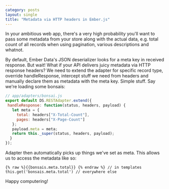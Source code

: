 ```yaml
---
category: posts
layout: single
title: "Metadata via HTTP headers in Ember.js"  
---
```


In your ambitious web app, there's a very high probability you'll want to pass some metadata from your store along with the actual data, e.g. total count of all records when using pagination, various descriptions and whatnot.

By default, Ember Data's JSON deserializer looks for a meta key in received response. But wait! What if your API delivers juicy metadata via HTTP response headers? We need to extend the adapter for specific record type, override handleResponse, intercept stuff we need from headers and manually declare them as metadata with the meta key. Simple stuff. Say we're loading some bonsais:

```javascript
// app/adapters/bonsai.js
export default DS.RESTAdapter.extend({
 handleResponse: function(status, headers, payload) {
   let meta = {
     total: headers["X-Total-Count"],
     pages: headers["X-Page-Count"]
   };
   payload.meta = meta;
   return this._super(status, headers, payload);
  }
});
```

Adapter then automatically picks up things we've set as meta. This allows us to access the metadata like so:


```
{% raw %}{{bonsais.meta.total}} {% endraw %} // in templates
this.get('bonsais.meta.total') // everywhere else
```

Happy computering!
